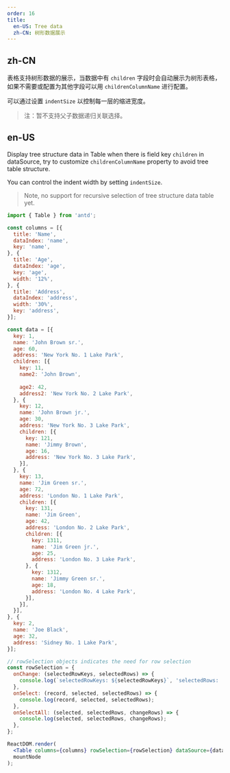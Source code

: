 ```yaml
---
order: 16
title:
  en-US: Tree data
  zh-CN: 树形数据展示
---
```


## zh-CN

表格支持树形数据的展示，当数据中有 `children` 字段时会自动展示为树形表格，如果不需要或配置为其他字段可以用 `childrenColumnName` 进行配置。

可以通过设置 `indentSize` 以控制每一层的缩进宽度。

> 注：暂不支持父子数据递归关联选择。

## en-US

Display tree structure data in Table when there is field key `children` in dataSource, try to customize `childrenColumnName` property to avoid tree table structure.

You can control the indent width by setting `indentSize`.

> Note, no support for recursive selection of tree structure data table yet.

````jsx
import { Table } from 'antd';

const columns = [{
  title: 'Name',
  dataIndex: 'name',
  key: 'name',
}, {
  title: 'Age',
  dataIndex: 'age',
  key: 'age',
  width: '12%',
}, {
  title: 'Address',
  dataIndex: 'address',
  width: '30%',
  key: 'address',
}];

const data = [{
  key: 1,
  name: 'John Brown sr.',
  age: 60,
  address: 'New York No. 1 Lake Park',
  children: [{
    key: 11,
    name2: 'John Brown',
    
    age2: 42,
    address2: 'New York No. 2 Lake Park',
  }, {
    key: 12,
    name: 'John Brown jr.',
    age: 30,
    address: 'New York No. 3 Lake Park',
    children: [{
      key: 121,
      name: 'Jimmy Brown',
      age: 16,
      address: 'New York No. 3 Lake Park',
    }],
  }, {
    key: 13,
    name: 'Jim Green sr.',
    age: 72,
    address: 'London No. 1 Lake Park',
    children: [{
      key: 131,
      name: 'Jim Green',
      age: 42,
      address: 'London No. 2 Lake Park',
      children: [{
        key: 1311,
        name: 'Jim Green jr.',
        age: 25,
        address: 'London No. 3 Lake Park',
      }, {
        key: 1312,
        name: 'Jimmy Green sr.',
        age: 18,
        address: 'London No. 4 Lake Park',
      }],
    }],
  }],
}, {
  key: 2,
  name: 'Joe Black',
  age: 32,
  address: 'Sidney No. 1 Lake Park',
}];

// rowSelection objects indicates the need for row selection
const rowSelection = {
  onChange: (selectedRowKeys, selectedRows) => {
    console.log(`selectedRowKeys: ${selectedRowKeys}`, 'selectedRows: ', selectedRows);
  },
  onSelect: (record, selected, selectedRows) => {
    console.log(record, selected, selectedRows);
  },
  onSelectAll: (selected, selectedRows, changeRows) => {
    console.log(selected, selectedRows, changeRows);
  },
};

ReactDOM.render(
  <Table columns={columns} rowSelection={rowSelection} dataSource={data} />,
  mountNode
);
````
